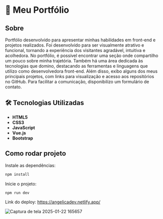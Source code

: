 # 🌟 Meu Portfólio

## Sobre
Portfólio desenvolvido para apresentar minhas habilidades em front-end e projetos realizados. Foi desenvolvido para ser visualmente atrativo e funcional,
tornando a experiência dos visitantes agradável, intuitiva e acolhedora.
No portfólio, é possível encontrar uma seção onde compartilho um pouco sobre minha trajetória.
Também há uma área dedicada às tecnologias que domino, destacando as ferramentas e linguagens que utilizo como desenvolvedora front-end.
Além disso, exibo alguns dos meus principais projetos, com links para visualização e acesso aos repositórios no GitHub. Para facilitar a comunicação, disponibilizo um formulário de contato.

## 🛠️ Tecnologias Utilizadas

- **HTML5**
- **CSS3**
- **JavaScript**
- **Vue.js**
- **Bootstrap**

## Como rodar projeto

Instale as dependências:
```sh
npm install
```

Inicie o projeto:
```sh
npm run dev
```

Link do deploy: https://angelicadev.netlify.app/


![Captura de tela 2025-01-22 165657](https://github.com/user-attachments/assets/522f05e6-4927-45f3-8fc3-c81686f13f3a)
